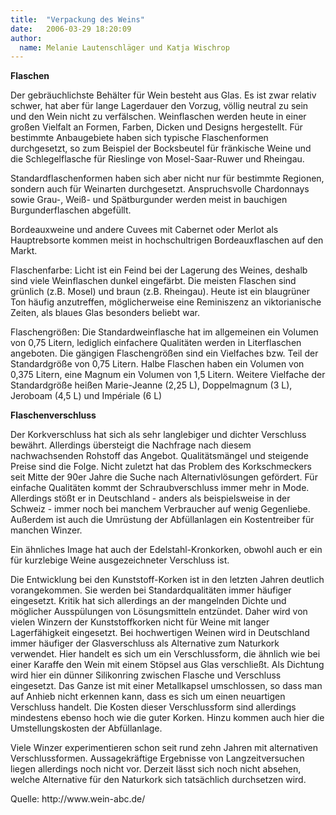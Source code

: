 ```yaml
---
title:  "Verpackung des Weins"
date:   2006-03-29 18:20:09
author: 
  name: Melanie Lautenschläger und Katja Wischrop
---
```


<p><strong>Flaschen</strong></p>
<p>Der gebräuchlichste Behälter für Wein besteht aus Glas. Es ist zwar relativ schwer, hat aber für lange Lagerdauer den Vorzug, völlig neutral zu sein und den Wein nicht zu verfälschen. Weinflaschen werden heute in einer großen Vielfalt an Formen, Farben, Dicken und Designs hergestellt. Für bestimmte Anbaugebiete haben sich typische Flaschenformen durchgesetzt, so zum Beispiel der Bocksbeutel für fränkische Weine und die Schlegelflasche für Rieslinge von Mosel-Saar-Ruwer und Rheingau.</p>
<p>Standardflaschenformen haben sich aber nicht nur für bestimmte Regionen, sondern auch für Weinarten durchgesetzt. Anspruchsvolle Chardonnays sowie Grau-, Weiß- und Spätburgunder werden meist in bauchigen Burgunderflaschen abgefüllt.</p>
<p>Bordeauxweine und andere Cuvees mit Cabernet oder Merlot als Hauptrebsorte kommen meist in hochschultrigen Bordeauxflaschen auf den Markt.</p>
<p>Flaschenfarbe: Licht ist ein Feind bei der Lagerung des Weines, deshalb sind viele Weinflaschen dunkel eingefärbt. Die meisten Flaschen sind grünlich (z.B. Mosel) und braun (z.B. Rheingau). Heute ist ein blaugrüner Ton häufig anzutreffen, möglicherweise eine Reminiszenz an viktorianische Zeiten, als blaues Glas besonders beliebt war.</p>
<p>Flaschengrößen: Die Standardweinflasche hat im allgemeinen ein Volumen von 0,75 Litern, lediglich einfachere Qualitäten werden in Literflaschen angeboten. Die gängigen Flaschengrößen sind ein Vielfaches bzw. Teil der Standardgröße von 0,75 Litern. Halbe Flaschen haben ein Volumen von 0,375 Litern, eine Magnum ein Volumen von 1,5 Litern. Weitere Vielfache der Standardgröße heißen Marie-Jeanne (2,25 L), Doppelmagnum (3 L), Jeroboam (4,5 L) und Impériale (6 L)</p>
<p><strong>Flaschenverschluss</strong></p>
<p>Der Korkverschluss hat sich als sehr langlebiger und dichter Verschluss bewährt. Allerdings übersteigt die Nachfrage nach diesem nachwachsenden Rohstoff das Angebot. Qualitätsmängel und steigende Preise sind die Folge. Nicht zuletzt hat das Problem des Korkschmeckers seit Mitte der 90er Jahre die Suche nach Alternativlösungen gefördert. Für einfache Qualitäten kommt der Schraubverschluss immer mehr in Mode. Allerdings stößt er in Deutschland - anders als beispielsweise in der Schweiz - immer noch bei manchem Verbraucher auf wenig Gegenliebe. Außerdem ist auch die Umrüstung der Abfüllanlagen ein Kostentreiber für manchen Winzer.</p>
<p>Ein ähnliches Image hat auch der Edelstahl-Kronkorken, obwohl auch er ein für kurzlebige Weine ausgezeichneter Verschluss ist.</p>
<p>Die Entwicklung bei den Kunststoff-Korken ist in den letzten Jahren deutlich vorangekommen. Sie werden bei Standardqualitäten immer häufiger eingesetzt. Kritik hat sich allerdings an der mangelnden Dichte und möglicher Ausspülungen von Lösungsmitteln entzündet. Daher wird von vielen Winzern der Kunststoffkorken nicht für Weine mit langer Lagerfähigkeit eingesetzt. Bei hochwertigen Weinen wird in Deutschland immer häufiger der Glasverschluss als Alternative zum Naturkork verwendet. Hier handelt es sich um ein Verschlussform, die ähnlich wie bei einer Karaffe den Wein mit einem Stöpsel aus Glas verschließt. Als Dichtung wird hier ein dünner Silikonring zwischen Flasche und Verschluss eingesetzt. Das Ganze ist mit einer Metallkapsel umschlossen, so dass man auf Anhieb nicht erkennen kann, dass es sich um einen neuartigen Verschluss handelt. Die Kosten dieser Verschlussform sind allerdings mindestens ebenso hoch wie die guter Korken. Hinzu kommen auch hier die Umstellungskosten der Abfüllanlage.</p>
<p>Viele Winzer experimentieren schon seit rund zehn Jahren mit alternativen Verschlussformen. Aussagekräftige Ergebnisse von Langzeitversuchen liegen allerdings noch nicht vor. Derzeit lässt sich noch nicht absehen, welche Alternative für den Naturkork sich tatsächlich durchsetzen wird.</p>
<p>Quelle: http://www.wein-abc.de/</p>